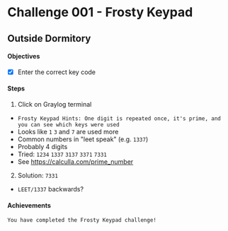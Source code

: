 # Challenge 001 - Frosty Keypad

## Outside Dormitory

#### Objectives
* [x] Enter the correct key code

#### Steps
1. Click on Graylog terminal
- `Frosty Keypad Hints: One digit is repeated once, it's prime, and you can see which keys were used`
- Looks like `1` `3` and `7` are used more
- Common numbers in "leet speak" (e.g. `1337`)
- Probably 4 digits
- Tried: `1234` `1337` `3137` `3371` `7331`
- See https://calculla.com/prime_number

2. Solution: `7331`
- `LEET/1337` backwards?

#### Achievements
`You have completed the Frosty Keypad challenge!`
